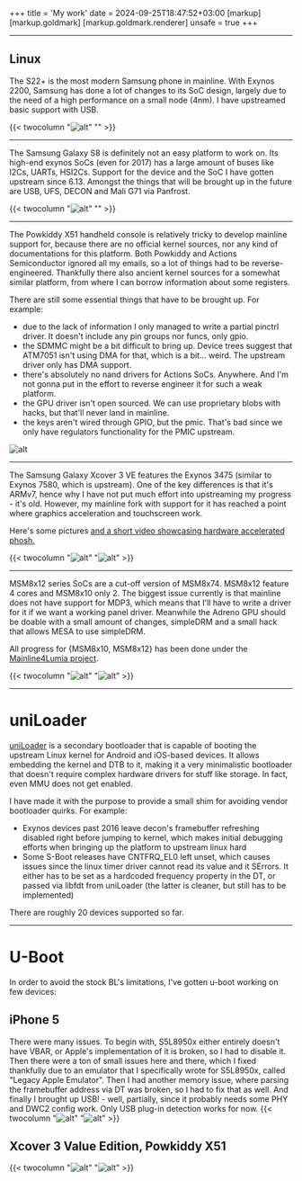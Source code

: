 +++
title = 'My work'
date = 2024-09-25T18:47:52+03:00
[markup]
  [markup.goldmark]
    [markup.goldmark.renderer]
      unsafe = true
+++

---
## Linux


The S22+ is the most modern Samsung phone in mainline. With Exynos 2200, Samsung has done a lot of changes to its SoC design, largely due to the need of a high performance on a small node (4nm). I have upstreamed basic support with USB.

{{< twocolumn 
    "![alt](/images/s22.jpg)" 
    "" >}}

---

The Samsung Galaxy S8 is definitely not an easy platform to work on. Its high-end exynos SoCs (even for 2017) has a large amount of buses like I2Cs, UARTs, HSI2Cs. Support for the device and the SoC I have gotten upstream since 6.13. Amongst the things that will be brought up in the future are USB, UFS, DECON and Mali G71 via Panfrost.

{{< twocolumn 
    "![alt](/images/s8_1.jpg)" 
    "" >}}

---

The Powkiddy X51 handheld console is relatively tricky to develop mainline support for, because there are no official kernel sources, nor any kind of documentations for this platform. Both Powkiddy and Actions Semiconductor ignored all my emails, so a lot of things had to be reverse-engineered. Thankfully there also ancient kernel sources for a somewhat similar platform, from where I can borrow information about some registers.

There are still some essential things that have to be brought up. For example:
- due to the lack of information I only managed to write a partial pinctrl driver. It doesn't include any pin groups nor funcs, only gpio.
- the SDMMC might be a bit difficult to bring up. Device trees suggest that ATM7051 isn't using DMA for that, which is a bit... weird. The upstream driver only has DMA support.
- there's absolutely no nand drivers for Actions SoCs. Anywhere. And I'm not gonna put in the effort to reverse engineer it for such a weak platform.
- the GPU driver isn't open sourced. We can use proprietary blobs with hacks, but that'll never land in mainline.
- the keys aren't wired through GPIO, but the pmic. That's bad since we only have regulators functionality for the PMIC upstream.

![alt](/images/bringing-mainline-linux-to-life-on-atm7051-handhelds-v0-rp5vjhpag0ld1.webp)

---

The Samsung Galaxy Xcover 3 VE features the Exynos 3475 (similar to Exynos 7580, which is upstream). One of the key differences is that it's ARMv7, hence why I have not put much effort into upstreaming my progress - it's old. However, my mainline fork with support for it has reached a point where graphics acceleration and touchscreen work.

Here's some pictures [and a short video showcasing hardware accelerated phosh.](https://i.imgur.com/fyVvY6o.mp4)

{{< twocolumn 
    "![alt](/images/xcover3ve_2.jpg)" 
    "![alt](/images/xcover3ve_1.jpg)" >}}

---

MSM8x12 series SoCs are a cut-off version of MSM8x74. MSM8x12 feature 4 cores and MSM8x10 only 2. The biggest issue currently is that mainline does not have support for MDP3, which means that I'll have to write a driver for it if we want a working panel driver. Meanwhile the Adreno GPU should be doable with a small amount of changes, simpleDRM and a small hack that allows MESA to use simpleDRM.

All progress for {MSM8x10, MSM8x12} has been done under the [Mainline4Lumia project](https://github.com/Mainline4Lumia).

{{< twocolumn 
    "![alt](/images/535_1.jpeg)" 
    "![alt](/images/435_1.jpg)" >}}

---

# uniLoader
[uniLoader](https://github.com/ivoszbg/uniLoader) is a secondary bootloader that is capable of booting the upstream Linux kernel for Android and iOS-based devices. It allows embedding the kernel and DTB to it, making it a very minimalistic bootloader that doesn't require complex hardware drivers for stuff like storage. In fact, even MMU does not get enabled.

I have made it with the purpose to provide a small shim for avoiding vendor bootloader quirks. For example:
  - Exynos devices past 2016 leave decon's framebuffer refreshing disabled right before jumping to kernel, which makes initial debugging efforts when bringing up the platform to upstream linux hard
  - Some S-Boot releases have CNTFRQ_EL0 left unset, which causes issues since the linux timer driver cannot read its value and it SErrors. It either has to be set as a hardcoded frequency property in the DT, or passed via libfdt from uniLoader (the latter is cleaner, but still has to be implemented)
  
There are roughly 20 devices supported so far.

---
# U-Boot
In order to avoid the stock BL's limitations, I've gotten u-boot working on few devices:

## iPhone 5
There were many issues. To begin with, S5L8950x either entirely doesn't have VBAR, or Apple's implementation of it is broken, so I had to disable it. Then there were a ton of small issues here and there, which I fixed thankfully due to an emulator that I specifically wrote for S5L8950x, called "Legacy Apple Emulator". Then I had another memory issue, where parsing the framebuffer address via DT was broken, so I had to fix that as well. And finally I brought up USB! - well, partially, since it probably needs some PHY and DWC2 config work. Only USB plug-in detection works for now.
{{< twocolumn 
    "![alt](/images/iphone5_u-boot.jpg)" 
    "![alt](/images/LAEMU.jpg)" >}}

## Xcover 3 Value Edition, Powkiddy X51
{{< twocolumn 
    "![alt](/images/xcover3ve_u-boot.jpg)" 
    "![alt](/images/atm7051_u-boot.png)" >}}
